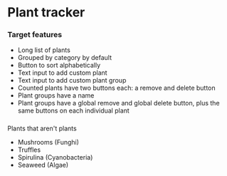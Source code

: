 # Plant tracker

### Target features

- Long list of plants
- Grouped by category by default
- Button to sort alphabetically
- Text input to add custom plant
- Text input to add custom plant group
- Counted plants have two buttons each: a remove and delete button
- Plant groups have a name
- Plant groups have a global remove and global delete button, plus the same buttons on each individual plant

###

Plants that aren't plants

- Mushrooms (Funghi)
- Truffles
- Spirulina (Cyanobacteria)
- Seaweed (Algae)
